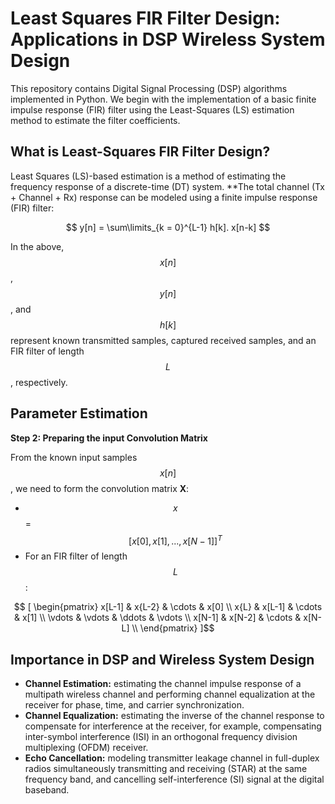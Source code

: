 # Least Squares FIR Filter Design: Applications in DSP Wireless System Design

This repository contains Digital Signal Processing (DSP) algorithms implemented in Python. We begin with the implementation of a basic finite impulse response (FIR) filter using the Least-Squares (LS) estimation method to estimate the filter coefficients.

## What is Least-Squares FIR Filter Design?
Least Squares (LS)-based estimation is a method of estimating the frequency response of a discrete-time (DT) system. 
**The total channel (Tx + Channel + Rx) response can be modeled using a finite impulse response (FIR) filter: 

$$     y[n] = \sum\limits_{k = 0}^{L-1} h[k]. x[n-k] $$

In the above, $$x[n]$$, $$y[n]$$, and $$h[k]$$ represent known transmitted samples, captured received samples, and an FIR filter of length $$L$$, respectively. 
## Parameter Estimation
**Step 2: Preparing the input Convolution Matrix**

From the known input samples $$x[n]$$, we need to form the convolution matrix **X**:
* $$x$$ = $$[x[0], x[1], ..., x[N-1]]^T$$
* For an FIR filter of length $$L$$:
  
$$ [
\begin{pmatrix}
  x[L-1] & x{L-2}  & \cdots  & x[0] \\
  x{L}   & x[L-1]  & \cdots  & x[1] \\
  \vdots & \vdots  & \ddots  & \vdots \\
  x[N-1] & x[N-2]  & \cdots  & x[N-L]  \\
\end{pmatrix}
]$$
                       
## Importance in DSP and Wireless System Design
* **Channel Estimation:** estimating the channel impulse response of a multipath wireless channel and performing channel equalization at the receiver for phase, time, and carrier synchronization.
* **Channel Equalization:** estimating the inverse of the channel response to compensate for interference at the receiver, for example, compensating inter-symbol interference (ISI) in an orthogonal frequency division multiplexing (OFDM) receiver.
* **Echo Cancellation:** modeling transmitter leakage channel in full-duplex radios simultaneously transmitting and receiving (STAR) at the same frequency band, and cancelling self-interference (SI) signal at the digital baseband.
